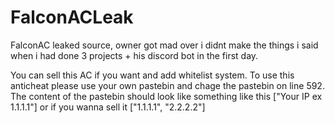 # FalconACLeak
FalconAC leaked source, owner got mad over i didnt make the things i said when i had done 3 projects + his discord bot in the first day.

You can sell this AC if you want and add whitelist system.
To use this anticheat please use your own pastebin and chage the pastebin on line 592.
The content of the pastebin should look like something like this
["Your IP ex 1.1.1.1"] or if you wanna sell it ["1.1.1.1", "2.2.2.2"] 
